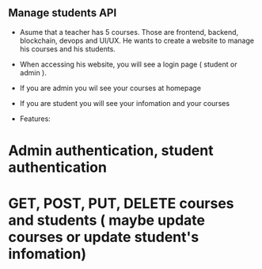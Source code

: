 ## Manage students API

-   Asume that a teacher has 5 courses. Those are frontend, backend, blockchain, devops and UI/UX. He wants to create a website to manage his courses and his students.

-   When accessing his website, you will see a login page ( student or admin ).

-   If you are admin you wil see your courses at homepage

-   If you are student you will see your infomation and your courses

-   Features:

# Admin authentication, student authentication

# GET, POST, PUT, DELETE courses and students ( maybe update courses or update student's infomation)
